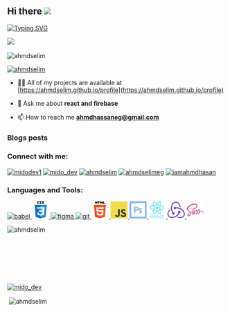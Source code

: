 <h2>Hi there <img style="-webkit-user-select: none;margin: auto;transition: background-color 300ms;height:25px" src="https://camo.githubusercontent.com/e8e7b06ecf583bc040eb60e44eb5b8e0ecc5421320a92929ce21522dbc34c891/68747470733a2f2f6d656469612e67697068792e636f6d2f6d656469612f6876524a434c467a6361737252346961377a2f67697068792e676966"></h2>

[![Typing SVG](https://readme-typing-svg.herokuapp.com?duration=3000&lines=I'm+Ahmed+hassan+;I'm+Front+End+Developer;Freelancer)](https://git.io/typing-svg)

![](http://github-profile-summary-cards.vercel.app/api/cards/profile-details?username=ahmdselim&theme=default)

<p align="left"> <img src="https://komarev.com/ghpvc/?username=ahmdselim&label=Profile%20views&color=0e75b6&style=flat" alt="ahmdselim" /> </p>

<p align="left"> <a href="https://github.com/ryo-ma/github-profile-trophy"><img src="https://github-profile-trophy.vercel.app/?username=ahmdselim" alt="ahmdselim" /></a> </p>

- 👨‍💻 All of my projects are available at [https://ahmdselim.github.io/profile](https://ahmdselim.github.io/profile)

- 💬 Ask me about **react and firebase**

- 📫 How to reach me **ahmdhassaneg@gmail.com**

### Blogs posts

<!-- BLOG-POST-LIST:START -->
<!-- BLOG-POST-LIST:END -->

<h3 align="left">Connect with me:</h3>
<p align="left">
<a href="https://dev.to/midodev1" target="blank"><img align="center" src="https://raw.githubusercontent.com/rahuldkjain/github-profile-readme-generator/master/src/images/icons/Social/devto.svg" alt="midodev1" height="30" width="40" /></a>
<a href="https://twitter.com/mido_dev" target="blank"><img align="center" src="https://raw.githubusercontent.com/rahuldkjain/github-profile-readme-generator/master/src/images/icons/Social/twitter.svg" alt="mido_dev" height="30" width="40" /></a>
<a href="https://linkedin.com/in/ahmdselim" target="blank"><img align="center" src="https://raw.githubusercontent.com/rahuldkjain/github-profile-readme-generator/master/src/images/icons/Social/linked-in-alt.svg" alt="ahmdselim" height="30" width="40" /></a>
<a href="https://fb.com/ahmdselimeg" target="blank"><img align="center" src="https://raw.githubusercontent.com/rahuldkjain/github-profile-readme-generator/master/src/images/icons/Social/facebook.svg" alt="ahmdselimeg" height="30" width="40" /></a>
<a href="https://instagram.com/iamahmdhasan" target="blank"><img align="center" src="https://raw.githubusercontent.com/rahuldkjain/github-profile-readme-generator/master/src/images/icons/Social/instagram.svg" alt="iamahmdhasan" height="30" width="40" /></a>
</p>

<h3 align="left">Languages and Tools:</h3>
<p align="left"> <a href="https://babeljs.io/" target="_blank" rel="noreferrer"> <img src="https://www.vectorlogo.zone/logos/babeljs/babeljs-icon.svg" alt="babel" width="40" height="40"/> </a> <a href="https://www.w3schools.com/css/" target="_blank" rel="noreferrer"> <img src="https://raw.githubusercontent.com/devicons/devicon/master/icons/css3/css3-original-wordmark.svg" alt="css3" width="40" height="40"/> </a> <a href="https://www.figma.com/" target="_blank" rel="noreferrer"> <img src="https://www.vectorlogo.zone/logos/figma/figma-icon.svg" alt="figma" width="40" height="40"/> </a> <a href="https://git-scm.com/" target="_blank" rel="noreferrer"> <img src="https://www.vectorlogo.zone/logos/git-scm/git-scm-icon.svg" alt="git" width="40" height="40"/> </a> <a href="https://www.w3.org/html/" target="_blank" rel="noreferrer"> <img src="https://raw.githubusercontent.com/devicons/devicon/master/icons/html5/html5-original-wordmark.svg" alt="html5" width="40" height="40"/> </a> <a href="https://developer.mozilla.org/en-US/docs/Web/JavaScript" target="_blank" rel="noreferrer"> <img src="https://raw.githubusercontent.com/devicons/devicon/master/icons/javascript/javascript-original.svg" alt="javascript" width="40" height="40"/> </a> <a href="https://www.photoshop.com/en" target="_blank" rel="noreferrer"> <img src="https://raw.githubusercontent.com/devicons/devicon/master/icons/photoshop/photoshop-line.svg" alt="photoshop" width="40" height="40"/> </a> <a href="https://reactjs.org/" target="_blank" rel="noreferrer"> <img src="https://raw.githubusercontent.com/devicons/devicon/master/icons/react/react-original-wordmark.svg" alt="react" width="40" height="40"/> </a> <a href="https://redux.js.org" target="_blank" rel="noreferrer"> <img src="https://raw.githubusercontent.com/devicons/devicon/master/icons/redux/redux-original.svg" alt="redux" width="40" height="40"/> </a> <a href="https://sass-lang.com" target="_blank" rel="noreferrer"> <img src="https://raw.githubusercontent.com/devicons/devicon/master/icons/sass/sass-original.svg" alt="sass" width="40" height="40"/> </a> </p>

<p><img align="left" src="https://github-readme-stats.vercel.app/api/top-langs?username=ahmdselim&show_icons=true&locale=en&layout=compact" alt="ahmdselim" /></p>

<br /><br /><br /><br /><br /><br /><br /><p align="left"> <a href="https://twitter.com/mido_dev" target="blank"><img src="https://img.shields.io/twitter/follow/mido_dev?logo=twitter&style=for-the-badge" alt="mido_dev" /></a> </p>

<p>&nbsp;<img align="center" src="https://github-readme-stats.vercel.app/api?username=ahmdselim&show_icons=true&locale=en" alt="ahmdselim" /></p>
